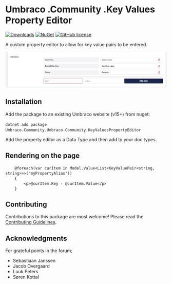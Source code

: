 # Umbraco .Community .Key Values Property Editor 

[![Downloads](https://img.shields.io/nuget/dt/Umbraco.Community.Umbraco.Community.KeyValuesPropertyEditor?color=cc9900)](https://www.nuget.org/packages/Umbraco.Community.Umbraco.Community.KeyValuesPropertyEditor/)
[![NuGet](https://img.shields.io/nuget/vpre/Umbraco.Community.Umbraco.Community.KeyValuesPropertyEditor?color=0273B3)](https://www.nuget.org/packages/Umbraco.Community.Umbraco.Community.KeyValuesPropertyEditor)
[![GitHub license](https://img.shields.io/github/license/cheeseytoastie/Umbraco.Community.KeyValuesPropertyEditor?color=8AB803)](../LICENSE)

A custom property editor to allow for key value pairs to be entered.

<img alt="..." src="https://github.com/cheeseytoastie/Umbraco.Community.KeyValuesPropertyEditor/blob/develop/docs/screenshots/keyvalue-property-editor.jpg">
<!--
Including screenshots is a really good idea! 

If you put images into /docs/screenshots, then you would reference them in this readme as, for example:

<img alt="..." src="https://github.com/cheeseytoastie/Umbraco.Community.KeyValuesPropertyEditor/blob/develop/docs/screenshots/screenshot.png">
-->

## Installation

Add the package to an existing Umbraco website (v15+) from nuget:

`dotnet add package Umbraco.Community.Umbraco.Community.KeyValuesPropertyEditor`

Add the property editor as a Data Type and then add to your doc types. 

## Rendering on the page

```
    @foreach(var curItem in Model.Value<List<KeyValuePair<string, string>>>("myPropertyAlias"))
    {
        <p>@curItem.Key - @curItem.Value</p>
    }

```

## Contributing

Contributions to this package are most welcome! Please read the [Contributing Guidelines](CONTRIBUTING.md).

## Acknowledgments
For grateful points in the forum;
* Sebastiaan Janssen
* Jacob Overgaard
* Luuk Peters
* Søren Kottal
